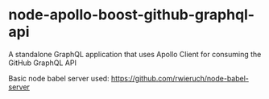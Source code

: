 # node-apollo-boost-github-graphql-api
A standalone GraphQL application that uses Apollo Client for consuming the GitHub GraphQL API

Basic node babel server used: https://github.com/rwieruch/node-babel-server

